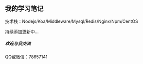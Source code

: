## 我的学习笔记
技术栈：Nodejs/Koa/Middleware/Mysql/Redis/Nginx/Npm/CentOS

持续添加更新中...

##### 欢迎与我交流
QQ或微信：78657141
